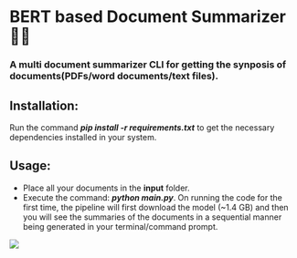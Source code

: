 # BERT based Document Summarizer 📑📝
### A multi document summarizer CLI for getting the synposis of documents(PDFs/word documents/text files).

## Installation:
Run the command ***pip install -r requirements.txt*** to get the necessary dependencies installed in your system.

## Usage:
* Place all your documents in the **input** folder.
* Execute the command: ***python main.py***.
On running the code for the first time, the pipeline will first download the model (~1.4 GB) and then you will see the summaries of the documents in a sequential manner being generated in your terminal/command prompt.

<kbd>
<img src="https://user-images.githubusercontent.com/29462447/111086545-9e978d00-8542-11eb-839e-0d69d54b6874.png" data-canonical-src="https://user-images.githubusercontent.com/29462447/111086545-9e978d00-8542-11eb-839e-0d69d54b6874.png"/> 
</kbd>
